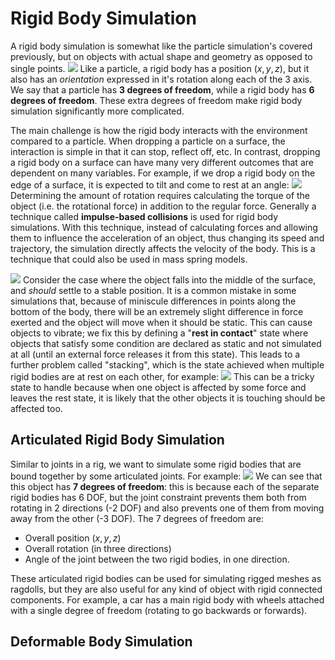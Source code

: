 # Rigid Body Simulation
A rigid body simulation is somewhat like the particle simulation's covered previously, but on objects with actual shape and geometry as opposed to single points.
![](Pasted%20image%2020231020112636.png)
Like a particle, a rigid body has a position $(x, y, z)$, but it also has an *orientation* expressed in it's rotation along each of the 3 axis. We say that a particle has **3 degrees of freedom**, while a rigid body has **6 degrees of freedom**. These extra degrees of freedom make rigid body simulation significantly more complicated.

The main challenge is how the rigid body interacts with the environment compared to a particle.
When dropping a particle on a surface, the interaction is simple in that it can stop, reflect off, etc. In contrast, dropping a rigid body on a surface can have many very different outcomes that are dependent on many variables. For example, if we drop a rigid body on the edge of a surface, it is expected to tilt and come to rest at an angle:
![](Pasted%20image%2020231020113140.png)
Determining the amount of rotation requires calculating the torque of the object (i.e. the rotational force) in addition to the regular force.
Generally a technique called **impulse-based collisions** is used for rigid body simulations. With this technique, instead of calculating forces and allowing them to influence the acceleration of an object, thus changing its speed and trajectory, the simulation directly affects the velocity of the body. This is a technique that could also be used in mass spring models.

![](Pasted%20image%2020231020113748.png)
Consider the case where the object falls into the middle of the surface, and *should* settle to a stable position. It is a common mistake in some simulations that, because of miniscule differences in points along the bottom of the body, there will be an extremely slight difference in force exerted and the object will move when it should be static. This can cause objects to vibrate; we fix this by defining a "**rest in contact**" state where objects that satisfy some condition are declared as static and not simulated at all (until an external force releases it from this state).
This leads to a further problem called "stacking", which is the state achieved when multiple rigid bodies are at rest on each other, for example:
![](Pasted%20image%2020231020114305.png)
This can be a tricky state to handle because when one object is affected by some force and leaves the rest state, it is likely that the other objects it is touching should be affected too. 
## Articulated Rigid Body Simulation
Similar to joints in a rig, we want to simulate some rigid bodies that are bound together by some articulated joints. For example:
![](Pasted%20image%2020231020114516.png)
We can see that this object has **7 degrees of freedom**: this is because each of the separate rigid bodies has 6 DOF, but the joint constraint prevents them both from rotating in 2 directions (-2 DOF) and also prevents one of them from moving away from the other (-3 DOF). The 7 degrees of freedom are:
- Overall position $(x, y, z)$
- Overall rotation (in three directions)
- Angle of the joint between the two rigid bodies, in one direction.

These articulated rigid bodies can be used for simulating rigged meshes as ragdolls, but they are also useful for any kind of object with rigid connected components. For example, a car has a main rigid body with wheels attached with a single degree of freedom (rotating to go backwards or forwards).
## Deformable Body Simulation
